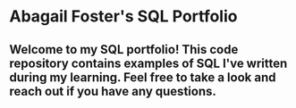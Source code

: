 # Abagail Foster's SQL Portfolio

## Welcome to my SQL portfolio! This code repository contains examples of SQL I've written during my learning. Feel free to take a look and reach out if you have any questions.
